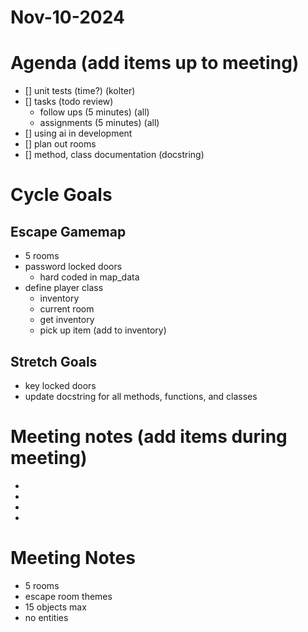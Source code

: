 # Nov-10-2024

# Agenda (add items up to meeting)
- [] unit tests				    (time?)	        (kolter)
- [] tasks (todo review)			
	- follow ups			    (5 minutes)		(all)
	- assignments		        (5 minutes) 	(all)
- [] using ai in development
- [] plan out rooms
- [] method, class documentation (docstring)

# Cycle Goals
## Escape Gamemap
* 5 rooms
* password locked doors
	- hard coded in map_data
* define player class
	- inventory
	- current room
	- get inventory
	- pick up item (add to inventory)

## Stretch Goals
* key locked doors
* update docstring for all methods, functions, and classes


# Meeting notes (add items during meeting)
*
*
*
*


# Meeting Notes
- 5 rooms
- escape room themes
- 15 objects max
- no entities
